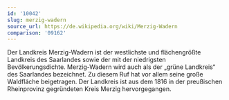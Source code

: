 ```yaml
---
id: '10042'
slug: merzig-wadern
source_url: https://de.wikipedia.org/wiki/Merzig-Wadern
comparison: '09162'
---
```


Der Landkreis Merzig-Wadern ist der westlichste und flächengrößte Landkreis des Saarlandes sowie der mit der niedrigsten Bevölkerungsdichte. Merzig-Wadern wird auch als der „grüne Landkreis“ des Saarlandes bezeichnet. Zu diesem Ruf hat vor allem seine große Waldfläche beigetragen. Der Landkreis ist aus dem 1816 in der preußischen Rheinprovinz gegründeten Kreis Merzig hervorgegangen.

